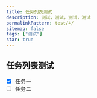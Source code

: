 ```yaml
---
title: 任务列表测试
description: 测试，测试，测试，测试
permalinkPattern: test/4/
sitemap: false
tags: ["测试"]
star: true
---
```

## 任务列表测试

- [x] 任务一
- [ ] 任务二